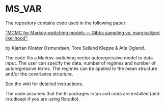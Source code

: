 # MS_VAR

The repository contains code used in the following paper:

["MCMC for Markov-switching models — Gibbs sampling vs. marginalized likelihood"](https://www.tandfonline.com/doi/full/10.1080/03610918.2019.1565580),

by Kjartan Kloster Osmundsen, Tore Selland Kleppe & Atle Oglend.

The code fits a Markov-switching vector autoregressive model to data input. The user can specify the data, number of regimes and number of autoregressive terms. The regimes can be applied to the mean structure and/or the covariance structure.

See the wiki for detailed instructions.

The code assumes that the R-packages rstan and coda are installed (and rstudioapi if you are using Rstudio).
